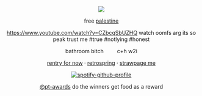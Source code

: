 <div align="center">
  
![](https://komarev.com/ghpvc/?username=akchouu&+color=blue&label=★ )

free [palestine](https://arab.org/click-to-help/palestine/)

https://www.youtube.com/watch?v=CZbcqSbUZHQ watch oomfs arg its so peak trust me #true #notlying #honest

</div>

<div align="center">
bathroom bitch‎ ‎ ‎ ‎‎ ‎ ‎  ‎ ‎ ‎ c+h w2i
</div>


<div align="center">

[rentry for now](https://rentry.co/dollicore) · [retrospring](https://retrospring.net/@anthropicdesire) · [strawpage me](https://akoswonderland.straw.page)

</div>

<div align="center">

[![spotify-github-profile](https://spotify-github-profile.kittinanx.com/api/view?uid=31xu3wwd6hv7usmrqh2dnoppcqbq&cover_image=true&theme=natemoo-re&show_offline=true&background_color=3e1919&interchange=false&bar_color=4e93b1&bar_color_cover=true)](https://github.com/kittinan/spotify-github-profile)

</div>

<div align="center">
  
[@pt-awards](https://github.com/pt-awards) do the winners get food as a reward

</div>
